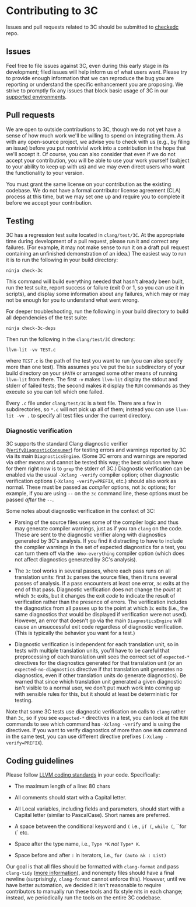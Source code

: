 # Contributing to 3C

Issues and pull requests related to 3C should be submitted to 
[checkedc](https://github.com/checkedc/checkedc-llvm-project) repo.

## Issues

Feel free to file issues against 3C, even during this early stage in
its development; filed issues will help inform us of what users want.
Please try to provide enough information that we can reproduce the bug
you are reporting or understand the specific enhancement you are
proposing. We strive to promptly fix any issues that block basic usage
of 3C in our [supported
environments](INSTALL.md#supported-environments).

## Pull requests

We are open to outside contributions to 3C, though we do not yet have
a sense of how much work we'll be willing to spend on integrating
them. As with any open-source project, we advise you to check with us
(e.g., by filing an issue) before you put nontrivial work into a
contribution in the hope that we'll accept it. Of course, you can also
consider that even if we do not accept your contribution, you will be
able to use your work yourself (subject to your ability to keep up
with us) and we may even direct users who want the functionality to
your version.

You must grant the same license on your contribution as the existing codebase.
We do not have a formal contributor license agreement (CLA) process at this time, but we may
set one up and require you to complete it before we accept your
contribution.

## Testing

3C has a regression test suite located in `clang/test/3C`. At the
appropriate time during development of a pull request, please run it
and correct any failures. (For example, it may not make sense to run
it on a draft pull request containing an unfinished demonstration of
an idea.) The easiest way to run it is to run the following in your
build directory:

```
ninja check-3c
```

This command will build everything needed that hasn't already been
built, run the test suite, report success or failure (exit 0 or 1, so
you can use it in scripts), and display some information about any
failures, which may or may not be enough for you to understand what
went wrong.

For deeper troubleshooting, run the following in your build directory
to build all dependencies of the test suite:

```
ninja check-3c-deps
```

Then run the following in the `clang/test/3C` directory:

```
llvm-lit -vv TEST.c
```

where `TEST.c` is the path of the test you want to run (you can also
specify more than one test). This assumes you've put the `bin`
subdirectory of your build directory on your `$PATH` or arranged some
other means of running `llvm-lit` from there. The first `-v` makes
`llvm-lit` display the stdout and stderr of failed tests; the second
makes it display the `RUN` commands as they execute so you can tell
which one failed.

Every `.c` file under `clang/test/3C` is a test file. There are a few
in subdirectories, so `*.c` will not pick up all of them; instead you
can use `llvm-lit -vv .` to specify all test files under the current
directory.

### Diagnostic verification

3C supports the standard Clang diagnostic verifier
([`VerifyDiagnosticConsumer`](https://clang.llvm.org/doxygen/classclang_1_1VerifyDiagnosticConsumer.html#details))
for testing errors and warnings reported by 3C via its main `DiagnosticsEngine`.
(Some 3C errors and warnings are reported via other means and cannot be tested
this way; the best solution we have for them right now is to `grep` the stderr
of 3C.) Diagnostic verification can be enabled via the usual `-Xclang -verify`
compiler option; other diagnostic verification options (`-Xclang
-verify=PREFIX`, etc.) should also work as normal. These must be passed as
_compiler_ options, not `3c` options; for example, if you are using `--` on the
`3c` command line, these options must be passed _after_ the `--`.

Some notes about diagnostic verification in the context of 3C:

* Parsing of the source files uses some of the compiler logic and thus may
  generate compiler warnings, just as if you ran `clang` on the code. These are
  sent to the diagnostic verifier along with diagnostics generated by 3C's
  analysis. If you find it distracting to have to include the compiler warnings
  in the set of expected diagnostics for a test, you can turn them off via the
  `-Wno-everything` compiler option (which does not affect diagnostics generated
  by 3C's analysis).

* The `3c` tool works in several passes, where each pass runs on all translation
  units: first `3c` parses the source files, then it runs several passes of
  analysis. If a pass encounters at least one error, `3c` exits at the end of
  that pass. Diagnostic verification does not change the _point_ at which `3c`
  exits, but it changes the exit _code_ to indicate the result of verification
  rather than the presence of errors. The verification includes the diagnostics
  from all passes up to the point at which `3c` exits (i.e., the same
  diagnostics that would be displayed if verification were not used). However,
  an error that doesn't go via the main `DiagnosticsEngine` will cause an
  unsuccessful exit code regardless of diagnostic verification. (This is
  typically the behavior you want for a test.)

* Diagnostic verification is independent for each translation unit, so in tests
  with multiple translation units, you'll have to be careful that preprocessing
  of each translation unit sees the correct set of `expected-*` directives for
  the diagnostics generated for that translation unit (or an
  `expected-no-diagnostics` directive if that translation unit generates no
  diagnostics, even if other translation units do generate diagnostics). Be
  warned that since which translation unit generated a given diagnostic isn't
  visible to a normal user, we don't put much work into coming up with sensible
  rules for this, but it should at least be deterministic for testing.

Note that some 3C tests use diagnostic verification on calls to `clang` rather
than `3c`, so if you see `expected-*` directives in a test, you can look at the
`RUN` commands to see which command has `-Xclang -verify` and is using the
directives. If you want to verify diagnostics of more than one `RUN` command in
the same test, you can use different directive prefixes (`-Xclang
-verify=PREFIX`).

## Coding guidelines

Please follow [LLVM coding
standards](https://llvm.org/docs/CodingStandards.html#name-types-functions-variables-and-enumerators-properly)
in your code. Specifically:

* The maximum length of a line: 80 chars

* All comments should start with a Capital letter.

* All Local variables, including fields and parameters, should start
  with a Capital letter (similar to PascalCase). Short names are
  preferred.

* A space between the conditional keyword and `(` i.e., `if (`,
  `while (`, ``for (` etc.

* Space after the type name, i.e., `Type *K` _not_ `Type* K`.

* Space before and after `:` in iterators, i.e., `for (auto &k : List)`

Our goal is that all files should be formatted with `clang-format` and
pass `clang-tidy` ([more information](clang-tidy.md)), and nonempty
files should have a final newline (surprisingly, `clang-format` cannot
enforce this). However, until we have better automation, we decided it
isn't reasonable to require contributors to manually run these tools
and fix style nits in each change; instead, we periodically run the
tools on the entire 3C codebase.
